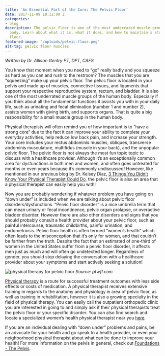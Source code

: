 ```yaml
---
title: 'An Essential Part of the Core: The Pelvic Floor'
date: 2017-11-09 18:32:00 Z
categories:
- blog
description: The pelvic floor is one of the most underrated muscle groups of the human
  body. Learn about what it is, what it does, and how to maintain a strong pelvic
  floor.
featured-image: "/uploads/pelvic-floor.png"
alt-tag: pelvic floor muscles
---
```


_Written by Dr. Allison Gentry PT, DPT, CAFS_

You know that moment when you need to “go” really badly and you squeeze as hard as you can and rush to the restroom? The muscles that you are “squeezing” make up your pelvic floor. The pelvic floor is located in your pelvis and made up of muscles, connective tissues, and ligaments that support your respective reproductive system, rectum, and bladder. It is also one of the most underrated muscle groups of the human body. Especially if you think about all the fundamental functions it assists you with in your daily life, such as urinating and fecal elimination (number 1 and number 2), assists women with giving birth, and supports organs. That is quite a big responsibility for a small muscle group in the human body.

Physical therapists will often remind you of how important is to “have a strong core” due to the fact it can improve your ability to complete your everyday activities, help reduce low back pain, and increase your strength. Your core includes your rectus abdominis muscles, obliques, transverse abdominis musculature, multifidus (muscle in your back), and the unpopular pelvic floor. The pelvic floor is not always the most fun topic topic to discuss with a healthcare provider. Although it’s an exceptionally common area for dysfunctions in both men and women, and often goes untreated for months or even years because it’s commonly undiscussed! However, like mentioned in our previous blog by Dr. Kelsey Diaz, [3 Things You Didn’t Know Your Physical Therapist Could Do](https://www.risephysicaltherapy.com/blog/3-things-you-didnt-know-your-physical-therapist-could-do), the pelvic floor is also an area that a physical therapist can easily help you with! 

Now you are probably wondering if whatever problem you have going on “down under” is included when we are talking about pelvic floor disorders/dysfunctions. “Pelvic floor disorder” is a nice umbrella term that can mean urinary or fecal incontinence, pelvic organ prolapse, or overactive bladder disorder. However there are also other disorders and signs that you should probably consult a health provider about your pelvic floor, such as painful intercourse, traumatic childbirths, painful urination, and endometriosis. Pelvic floor health is often termed “women’s health” which often leads to the misconception that it’s only for women, and that couldn’t be farther from the truth. Despite the fact that an estimated of one-third of women in the United States suffer from a pelvic floor disorder, it affects men just as much and will often go undetected longer. Regardless of gender, you should stop delaying the conversation with a healthcare provider about your symptoms and start actively seeking a solution!

![physical therapy for pelvic floor](http://ptwfl.com/wp-content/uploads/2017/04/pelvic-floor-rehab.jpg "Pelvic Floor Physical Therapy Exercises")
_Source: ptwfl.com_

[Physical therapy](/) is a route for successful treatment outcomes with less side effects or costs of medication. A physical therapist receives extensive training in regards to the anatomy and physiology in area of pelvic floor, as well as training in rehabilitation, however it is also a growing specialty in the field of physical therapy. You can easily call the outpatient orthopedic clinic you are interested in going to and simply ask if their physical therapists treat the pelvic floor or your specific disorder. You can also find search and locate a specialized women’s health physical therapist near you [here](http://www.abpts.org/FindaSpecialist/).
  
If you are an individual dealing with “down under” problems and pains, be an advocate for your health and go speak to a health provider, or even your neighborhood physical therapist about what can be done to improve your health! For more information on the pelvis in general, check out [Foundations - The Pelvis](/blog/foundations-the-pelvis).